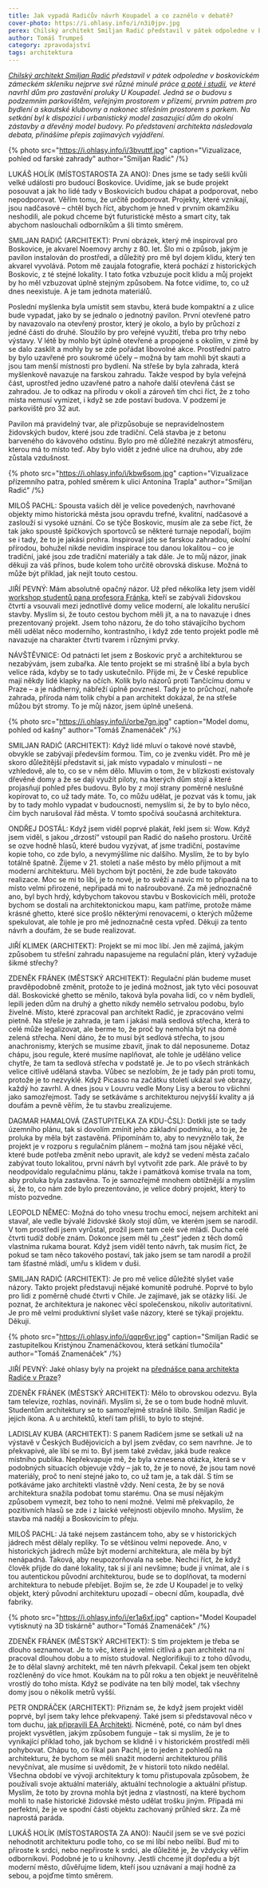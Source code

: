 ```yaml
---
title: Jak vypadá Radićův návrh Koupadel a co zaznělo v debatě?
cover-photo: https://i.ohlasy.info/i/n3i0jpv.jpg
perex: Chilský architekt Smiljan Radić představil v pátek odpoledne v boskovickém zámeckém skleníku nejprve své různé minulé práce a poté i studii, ve které navrhl dům pro zastavění proluky U Koupadel.
author: Tomáš Trumpeš
category: zpravodajství
tags: architektura
---
```


*[Chilský architekt Smiljan Radić](http://www.ohlasy.info/clanky/2018/10/rozhovor-radic.html) představil v pátek odpoledne v boskovickém zámeckém skleníku nejprve své různé minulé práce [a poté i studii](http://data.ohlasy.info/2019/koupadla.pdf), ve které navrhl dům pro zastavění proluky U Koupadel. Jedná se o budovu s podzemním parkovištěm, veřejným prostorem v přízemí, prvním patrem pro bydlení a skautské klubovny a nakonec střešním prostorem s parkem. Na setkání byl k dispozici i urbanistický model zasazující dům do okolní zástavby a dřevěný model budovy. Po představení architekta následovala debata, přinášíme přepis zajímavých vyjádření.*

{% photo src="https://i.ohlasy.info/i/3bvuttf.jpg" caption="Vizualizace, pohled od farské zahrady" author="Smiljan Radić" /%}

LUKÁŠ HOLÍK (MÍSTOSTAROSTA ZA ANO): Dnes jsme se tady sešli kvůli velké události pro budoucí Boskovice. Uvidíme, jak se bude projekt posouvat a jak ho lidé tady v Boskovicích budou chápat a podporovat, nebo nepodporovat. Věřím tomu, že určitě podporovat. Projekty, které vznikají, jsou nadčasové – chtěl bych říct, abychom je hned v prvním okamžiku neshodili, ale pokud chceme být futuristické město a smart city, tak abychom naslouchali odborníkům a šli tímto směrem.

SMILJAN RADIĆ (ARCHITEKT): První obrázek, který mě inspiroval pro Boskovice, je akvarel Noemovy archy z 80. let. Šlo mi o způsob, jakým je pavilon instalován do prostředí, a důležitý pro mě byl dojem klidu, který ten akvarel vyvolává. Potom mě zaujala fotografie, která pochází z historických Boskovic, z té stejné lokality. I tato fotka vzbuzuje pocit klidu a můj projekt by ho měl vzbuzovat úplně stejným způsobem. Na fotce vidíme, to, co už dnes neexistuje. A je tam jednota materiálů. 

Poslední myšlenka byla umístit sem stavbu, která bude kompaktní a z ulice bude vypadat, jako by se jednalo o jednotný pavilon. První otevřené patro by navazovalo na otevřený prostor, který je okolo, a bylo by průchozí z jedné části do druhé. Sloužilo by pro veřejné využití, třeba pro trhy nebo výstavy. V létě by mohlo být úplně otevřené a propojené s okolím, v zimě by se dalo zasklít a mohly by se zde pořádat libovolné akce. Prostřední patro by bylo uzavřené pro soukromé účely – možná by tam mohli být skauti a jsou tam menší místnosti pro bydlení. Na střeše by byla zahrada, která myšlenkově navazuje na farskou zahradu. Takže vespod by byla veřejná část, uprostřed jedno uzavřené patro a nahoře další otevřená část se zahradou. Je to odkaz na přírodu v okolí a zároveň tím chci říct, že z toho místa nemusí vymizet, i když se zde postaví budova. V podzemí je parkoviště pro 32 aut.

Pavilon má pravidelný tvar, ale přizpůsobuje se nepravidelnostem židovských budov, které jsou zde tradiční. Celá stavba je z betonu barveného do kávového odstínu. Bylo pro mě důležité nezakrýt atmosféru, kterou má to místo teď. Aby bylo vidět z jedné ulice na druhou, aby zde zůstala vzdušnost.

{% photo src="https://i.ohlasy.info/i/kbw6som.jpg" caption="Vizualizace přízemního patra, pohled směrem k ulici Antonína Trapla" author="Smiljan Radić" /%}

MILOŠ PACHL: Spousta vašich děl je velice povedených, navrhované objekty mimo historická města jsou opravdu trefné, kvalitní, nadčasové a zaslouží si vysoké uznání. Co se týče Boskovic, musím ale za sebe říct, že tak jako spoustě špičkových sportovců se některé turnaje nepodaří, bojím se i tady, že to je jakási prohra. Inspiroval jste se farskou zahradou, okolní přírodou, bohužel nikde nevidím inspirace tou danou lokalitou – co je tradiční, jaké jsou zde tradiční materiály a tak dále. Je to můj názor, jinak děkuji za váš přínos, bude kolem toho určitě obrovská diskuse. Možná to může být příklad, jak nejít touto cestou.

JIŘÍ PEVNÝ: Mám absolutně opačný názor. Už před několika lety jsem viděl [workshop studentů pana profesora Fránka](https://boskovice.cz/vismo/dokumenty2.asp?id_org=832&id=18579&n=studenti-besedovali-o-svych-navrzich-zidovske-ctvrti), kteří se zabývali židovskou čtvrtí a vsouvali mezi jednotlivé domy velice moderní, ale lokalitu nerušící stavby. Myslím si, že touto cestou bychom měli jít, a na to navazuje i dnes prezentovaný projekt. Jsem toho názoru, že do toho stávajícího bychom měli udělat něco moderního, kontrastního, i když zde tento projekt podle mě navazuje na charakter čtvrti tvarem i různými prvky. 

NÁVŠTĚVNICE: Od patnácti let jsem z Boskovic pryč a architekturou se nezabývám, jsem zubařka. Ale tento projekt se mi strašně líbí a byla bych velice ráda, kdyby se to tady uskutečnilo. Přijde mi, že v České republice mají někdy lidé klapky na očích. Kolik bylo názorů proti Tančícímu domu v Praze – a je nádherný, nábřeží úplně povznesl. Tady je to průchozí, nahoře zahrada, příroda nám tolik chybí a pan architekt dokázal, že na střeše můžou být stromy. To je můj názor, jsem úplně unešená.

{% photo src="https://i.ohlasy.info/i/orbe7gn.jpg" caption="Model domu, pohled od kašny" author="Tomáš Znamenáček" /%}

SMILJAN RADIĆ (ARCHITEKT): Když lidé mluví o takové nové stavbě, obvykle se zabývají především formou. Tím, co je zvenku vidět. Pro mě je skoro důležitější představit si, jak místo vypadalo v minulosti – ne vzhledově, ale to, co se v něm dělo. Mluvím o tom, že v blízkosti existovaly dřevěné domy a že se dají využít piloty, na kterých dům stojí a které projasňují pohled přes budovu. Bylo by z mojí strany poměrně neslušné kopírovat to, co už tady máte. To, co můžu udělat, je pozvat vás k tomu, jak by to tady mohlo vypadat v budoucnosti, nemyslím si, že by to bylo něco, čím bych narušoval řád města. V tomto spočívá současná architektura.

ONDŘEJ DOSTÁL: Když jsem viděl poprvé plakát, řekl jsem si: Wow. Když jsem viděl, s jakou „drzostí“ vstoupil pan Radić do našeho prostoru. Určitě se ozve hodně hlasů, které budou vyzývat, ať jsme tradiční, postavíme kopie toho, co zde bylo, a nevymýšlíme nic dalšího. Myslím, že to by bylo totálně špatně. Žijeme v 21. století a naše město by mělo přijmout a mít moderní architekturu. Měli bychom být poctěni, že zde bude takováto realizace. Moc se mi to líbí, je to nové, je to svěží a navíc mi to připadá na to místo velmi přirozené, nepřipadá mi to našroubované. Za mě jednoznačně ano, byl bych hrdý, kdybychom takovou stavbu v Boskovicích měli, protože bychom se dostali na architektonickou mapu, kam patříme, protože máme krásné ghetto, které sice prošlo některými renovacemi, o kterých můžeme spekulovat, ale tohle je pro mě jednoznačně cesta vpřed. Děkuji za tento návrh a doufám, že se bude realizovat.

JIŘÍ KLIMEK (ARCHITEKT): Projekt se mi moc líbí. Jen mě zajímá, jakým způsobem tu střešní zahradu napasujeme na regulační plán, který vyžaduje šikmé střechy?

ZDENĚK FRÁNEK (MĚSTSKÝ ARCHITEKT): Regulační plán budeme muset pravděpodobně změnit, protože to je jediná možnost, jak tyto věci posouvat dál. Boskovické ghetto se měnilo, taková byla povaha lidí, co v něm bydleli, lepili jeden dům na druhý a ghetto nikdy nemělo setrvalou podobu, bylo živelné. Místo, které zpracoval pan architekt Radić, je zpracováno velmi pietně. Na střeše je zahrada, je tam i jakási malá sedlová střecha, která to celé může legalizovat, ale berme to, že proč by nemohla být na domě zelená střecha. Není dáno, že to musí být sedlová střecha, to jsou anachronismy, kterých se musíme zbavit, jinak to dál neposuneme. Dotaz chápu, jsou regule, které musíme naplňovat, ale tohle je uděláno velice chytře, že tam ta sedlová střecha v podstatě je. Je to po všech stránkách velice citlivě udělaná stavba. Vůbec se nezlobím, že je tady pán proti tomu, protože je to nezvyklé. Když Picasso na začátku století ukázal své obrazy, každý ho zavrhl. A dnes jsou v Louvru vedle Mony Lisy a berou to všichni jako samozřejmost. Tady se setkáváme s architekturou nejvyšší kvality a já doufám a pevně věřím, že tu stavbu zrealizujeme.

DAGMAR HAMALOVÁ (ZASTUPITELKA ZA KDU-ČSL): Dotkli jste se tady územního plánu, tak si dovolím zmínit jeho základní podmínku, a to je, že proluka by měla být zastavěná. Připomínám to, aby to nevyznělo tak, že projekt je v rozporu s regulačním plánem – možná tam jsou nějaké věci, které bude potřeba změnit nebo upravit, ale když se vedení města začalo zabývat touto lokalitou, první návrh byl vytvořit zde park. Ale právě to by neodpovídalo regulačnímu plánu, takže i památková komise trvala na tom, aby proluka byla zastavěna. To je samozřejmě mnohem obtížnější a myslím si, že to, co nám zde bylo prezentováno, je velice dobrý projekt, který to místo pozvedne.

LEOPOLD NĚMEC: Možná do toho vnesu trochu emocí, nejsem architekt ani stavař, ale vedle bývalé židovské školy stojí dům, ve kterém jsem se narodil. V tom prostředí jsem vyrůstal, prožil jsem tam celé své mládí. Ducha celé čtvrti tudíž dobře znám. Dokonce jsem měl tu „čest“ jeden z těch domů vlastníma rukama bourat. Když jsem viděl tento návrh, tak musím říct, že pokud se tam něco takového postaví, tak jako jsem se tam narodil a prožil tam šťastné mládí, umřu s klidem v duši.

SMILJAN RADIĆ (ARCHITEKT): Je pro mě velice důležité slyšet vaše názory. Takto projekt představuji nějaké komunitě podruhé. Poprvé to bylo pro lidi z poměrně chudé čtvrti v Chile. Je zajímavé, jak se otázky liší. Je poznat, že architektura je nakonec věcí společenskou, nikoliv autoritativní. Je pro mě velmi produktivní slyšet vaše názory, které se týkají projektu. Děkuji.

{% photo src="https://i.ohlasy.info/i/qqpr6vr.jpg" caption="Smiljan Radić se zastupitelkou Kristýnou Znamenáčkovou, která setkání tlumočila" author="Tomáš Znamenáček" /%}

JIŘÍ PEVNÝ: Jaké ohlasy byly na projekt na [přednášce pana architekta Radiće v Praze](https://www.facebook.com/events/336570493652886/)?

ZDENĚK FRÁNEK (MĚSTSKÝ ARCHITEKT): Mělo to obrovskou odezvu. Byla tam televize, rozhlas, novináři. Myslím si, že se o tom bude hodně mluvit. Studentům architektury se to samozřejmě strašně líbilo. Smiljan Radić je jejich ikona. A u architektů, kteří tam přišli, to bylo to stejné.

LADISLAV KUBA (ARCHITEKT): S panem Radićem jsme se setkali už na výstavě v Českých Budějovicích a byl jsem zvědav, co sem navrhne. Je to překvapivé, ale líbí se mi to. Byl jsem také zvědav, jaká bude reakce místního publika. Nepřekvapuje mě, že byla vznesena otázka, která se v podobných situacích objevuje vždy – jak to, že je to nové, že jsou tam nové materiály, proč to není stejné jako to, co už tam je, a tak dál. S tím se potkáváme jako architekti vlastně vždy. Není cesta, že by se nová architektura snažila podobat tomu starému. Ona se musí nějakým způsobem vymezit, bez toho to není možné. Velmi mě překvapilo, že pozitivních hlasů se zde i z laické veřejnosti objevilo mnoho. Myslím, že stavba má naději a Boskovicím to přeju.

MILOŠ PACHL: Já také nejsem zastáncem toho, aby se v historických jádrech měst dělaly repliky. To se většinou velmi nepovede. Ano, v historických jádrech může být moderní architektura, ale měla by být nenápadná. Taková, aby neupozorňovala na sebe. Nechci říct, že když člověk přijde do dané lokality, tak si jí ani nevšimne; bude ji vnímat, ale i s tou autentickou původní architekturou, bude se to doplňovat, ta moderní architektura to nebude přebíjet. Bojím se, že zde U Koupadel je to velký objekt, který původní architekturu upozadí – obecní dům, koupadla, dvě fabriky.

{% photo src="https://i.ohlasy.info/i/er1a6xf.jpg" caption="Model Koupadel vytisknutý na 3D tiskárně" author="Tomáš Znamenáček" /%}

ZDENĚK FRÁNEK (MĚSTSKÝ ARCHITEKT): S tím projektem je třeba se dlouho seznamovat. Je to věc, která je velmi citlivá a pan architekt na ní pracoval dlouhou dobu a to místo studoval. Neglorifikuji to z toho důvodu, že to dělal slavný architekt, mě ten návrh překvapil. Čekal jsem ten objekt rozčleněný do více hmot. Koukám na to půl roku a ten objekt je neuvěřitelně vrostlý do toho místa. Když se podíváte na ten bílý model, tak všechny domy jsou o několik metrů vyšší.

PETR ONDRÁČEK (ARCHITEKT): Přiznám se, že když jsem projekt viděl poprvé, byl jsem taky lehce překvapený. Také jsem si představoval něco v tom duchu, [jak připravili EA Architekti](http://data.ohlasy.info/2017/koupadla-studie.pdf). Nicméně, poté, co nám byl dnes projekt vysvětlen, jakým způsobem funguje – tak si myslím, že je to vynikající příklad toho, jak bychom se klidně i v historickém prostředí měli pohybovat. Chápu to, co říkal pan Pachl, je to jeden z pohledů na architekturu, že bychom se měli snažit moderní architekturou příliš nevyčnívat, ale musíme si uvědomit, že v historii toto nikdo nedělal. Všechna období ve vývoji architektury k tomu přistupovala způsobem, že používali svoje aktuální materiály, aktuální technologie a aktuální přístup. Myslím, že toto by zrovna mohla být jedna z vlastností, na které bychom mohli to naše historické židovské město udělat trošku jiným. Připadá mi perfektní, že je ve spodní části objektu zachovaný průhled skrz. Za mě naprostá paráda.

LUKÁŠ HOLÍK (MÍSTOSTAROSTA ZA ANO): Naučil jsem se ve své pozici nehodnotit architekturu podle toho, co se mi líbí nebo nelíbí. Buď mi to přiroste k srdci, nebo nepřiroste k srdci, ale důležité je, že vždycky věřím odborníkovi. Podobné je to u knihovny. Jestli chceme jít dopředu a být moderní město, důvěřujme lidem, kteří jsou uznávaní a mají hodně za sebou, a pojďme tímto směrem.
